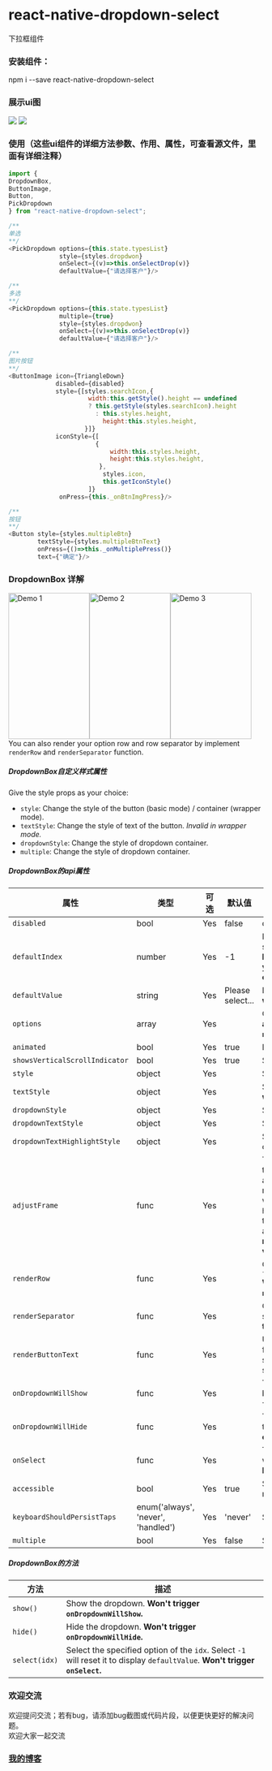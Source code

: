 # react-native-dropdown-select
下拉框组件

###  安装组件：
npm i --save react-native-dropdown-select

### 展示ui图

<p>
    <img src ="https://github.com/gegeyang0124/react-native-dropdown-select/blob/master/showImg/selMul.png" />
    <img src ="https://github.com/gegeyang0124/react-native-dropdown-select/blob/master/showImg/selSig.png" />
</p>

### 使用（这些ui组件的详细方法参数、作用、属性，可查看源文件，里面有详细注释）
```javascript
import {
DropdownBox,
ButtonImage,
Button,
PickDropdown
} from "react-native-dropdown-select";

/**
单选
**/
<PickDropdown options={this.state.typesList}
              style={styles.dropdwon}
              onSelect={(v)=>this.onSelectDrop(v)}
              defaultValue={"请选择客户"}/>

/**
多选
**/
<PickDropdown options={this.state.typesList}
              multiple={true}
              style={styles.dropdwon}
              onSelect={(v)=>this.onSelectDrop(v)}
              defaultValue={"请选择客户"}/>

/**
图片按钮
**/
<ButtonImage icon={TriangleDown}
             disabled={disabled}
             style={[styles.searchIcon,{
                      width:this.getStyle().height == undefined
                      ? this.getStyle(styles.searchIcon).height
                        : this.styles.height,
                          height:this.styles.height,
                     }]}
             iconStyle={[
                        {
                            width:this.styles.height,
                            height:this.styles.height,
                         },
                          styles.icon,
                          this.getIconStyle()
                      ]}
              onPress={this._onBtnImgPress}/>

/**
按钮
**/
<Button style={styles.multipleBtn}
        textStyle={styles.multipleBtnText}
        onPress={()=>this._onMultiplePress()}
        text={"确定"}/>

```

### DropdownBox 详解
<img src="https://github.com/sohobloo/react-native-modal-dropdown/blob/master/docs/demo_1.gif?raw=true" width = "160" height = "287.5" alt="Demo 1"/><img src="https://github.com/sohobloo/react-native-modal-dropdown/blob/master/docs/demo_2.gif?raw=true" width = "160" height = "287.5" alt="Demo 2"/><img src="https://github.com/sohobloo/react-native-modal-dropdown/blob/master/docs/demo_3.gif?raw=true" width = "160" height = "287.5" alt="Demo 3"/>
You can also render your option row and row separator by implement `renderRow` and `renderSeparator` function.

##### DropdownBox自定义样式属性
Give the style props as your choice:
- `style`: Change the style of the button (basic mode) / container (wrapper mode).
- `textStyle`: Change the style of text of the button. *Invalid in wrapper mode.*
- `dropdownStyle`: Change the style of dropdown container.
- `multiple`: Change the style of dropdown container.

##### DropdownBox的api属性
属性                | 类型     | 可选 | 默认值   | 描述
------------------- | -------- | -------- | --------- | -----------
`disabled`          | bool     | Yes      | false     | disable / enable the component.
`defaultIndex`      | number   | Yes      | -1        | Init selected index. `-1`: None is selected. **This only change the highlight of the dropdown row, you have to give a `defaultValue` to change the init text.**
`defaultValue`      | string   | Yes      | Please select... | Init text of the button. **Invalid in wrapper mode.**
`options`           | array    | Yes      |           | Options. **The dropdown will show a loading indicator if `options` is `null`/`undefined`.**
`animated`          | bool     | Yes      | true      | Disable / enable fade animation.
`showsVerticalScrollIndicator` | bool | Yes | true    | Show / hide vertical scroll indicator.
`style`             | object   | Yes      |           | Style of the button.
`textStyle`         | object   | Yes      |           | Style of the button text. **Invalid in wrapper mode.**
`dropdownStyle`     | object   | Yes      |           | Style of the dropdown list.
`dropdownTextStyle` | object   | Yes      |           | Style of the dropdown option text.
`dropdownTextHighlightStyle`   | object | Yes      |  | Style of the dropdown selected option text.
`adjustFrame`       | func     | Yes      |           | This is a callback after the frame of the dropdown have been calculated and before showing. You will receive a style object as argument with some of the props like `width` `height` `top` `left` and `right`. Change them to appropriate values that accord with your requirement and **make the new style as the return value of this function**.
`renderRow`         | func     | Yes      |           | Customize render option rows: `function(option,index,isSelected)` **Will render a default row if `null`/`undefined`.**
`renderSeparator`   | func     | Yes      |           | Customize render dropdown list separators. **Will render a default thin gray line if `null`/`undefined`.**
`renderButtonText`  | func     | Yes      |           | Use this to extract and return text from option object. This text will show on button after option selected. **Invalid in wrapper mode.**
`onDropdownWillShow`| func     | Yes      |           | Trigger when dropdown will show by touching the button. **Return `false` can cancel the event.**
`onDropdownWillHide`| func     | Yes      |           | Trigger when dropdown will hide by touching the button. **Return `false` can cancel the event.**
`onSelect`          | func     | Yes      |           | Trigger when option row touched with selected `index` and `value`. **Return `false` can cancel the event.**
`accessible`          | bool     | Yes      | true    | Set accessibility of dropdown modal and dropdown rows
`keyboardShouldPersistTaps`    | enum('always', 'never', 'handled') | Yes | 'never' | See react-native `ScrollView` props
`multiple`    | bool | Yes | false | Sets single or multiple selections

##### DropdownBox的方法
方法            |  描述
----------------- |  -----------
`show()`          |  Show the dropdown. **Won't trigger `onDropdownWillShow`.**
`hide()`          |  Hide the dropdown. **Won't trigger `onDropdownWillHide`.**
`select(idx)`     |  Select the specified option of the `idx`. Select `-1` will reset it to display `defaultValue`. **Won't trigger `onSelect`.**



### 欢迎交流
欢迎提问交流；若有bug，请添加bug截图或代码片段，以便更快更好的解决问题。<br>
欢迎大家一起交流

### [我的博客](http://blog.sina.com.cn/s/articlelist_6078695441_0_1.html)

